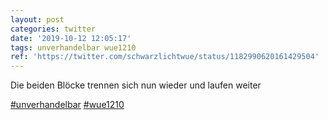 ```yaml
---
layout: post
categories: twitter
date: '2019-10-12 12:05:17'
tags: unverhandelbar wue1210
ref: 'https://twitter.com/schwarzlichtwue/status/1182990620161429504'
---
```

Die beiden Blöcke trennen sich nun wieder und laufen weiter

[#unverhandelbar](/t/unverhandelbar) [#wue1210](/t/wue1210)